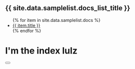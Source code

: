 <h2>{{ site.data.samplelist.docs_list_title }}</h2>
<ul>
   {% for item in site.data.samplelist.docs %}
      <li><a href="{{ item.url }}" alt="{{ item.title }}">{{ item.title }}</a></li>
   {% endfor %}
</ul>

# I'm the index lulz

<button type="button"></button>
